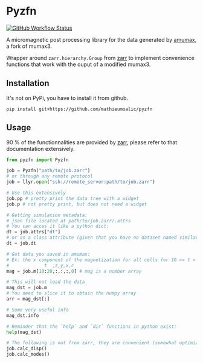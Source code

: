 # Pyzfn
<a href="https://github.com/Mathieumoalic/pyzfn/actions?query=workflow%3A%22Tests%22">
<img alt="GitHub Workflow Status" src="https://img.shields.io/github/workflow/status/Mathieumoalic/pyzfn/Tests.svg">
</a>

A micromagnetic post processing library for the data generated by [amumax](https://github.com/MathieuMoalic/amumax), a fork of mumax3.

Wrapper around `zarr.hierarchy.Group` from [zarr](https://zarr.readthedocs.io/en/stable/) to implement convenience functions that work with the ouput of a modified mumax3.

## Installation
It's not on PyPi, you have to install it from github.
```
pip install git+https://github.com/mathieumoalic/pyzfn
```

## Usage

90 % of the functionnalities are provided by [zarr](https://zarr.readthedocs.io/en/stable/), please refer to that documentation extensively.

```python
from pyzfn import Pyzfn

job = Pyzfn("path/to/job.zarr")
# or through any remote protocol
job = llyr.open("ssh://remote_server:path/to/job.zarr")

# Use this extensively
job.pp # pretty print the data tree with a widget
job.p # not pretty print, but does not need a widget

# Getting simulation metadata:
# json file located at path/to/job.zarr/.attrs
# You can acces it like a python dict:
dt = job.attrs["dt"] 
# or as a class attribute (given that you have no dataset named similarly):
dt = job.dt

# Get data you saved in amumax:
# Ex: the x component of the magnetization for all cells for 10 <= t < 20 
#             t  ,z,y,x,c
mag = job.m[10:20,:,:,:,0] # mag is a number array

# This will not load the data
mag_dst = job.m
# You need to slice it to obtain the numpy array
arr = mag_dst[:]

# Some very useful info
mag_dst.info

# Reminder that the `help` and `dir` functions in python exist:
help(mag_dst)

# The following is not from zarr, they are convenient (somewhat optimized) post processing functions
job.calc_disp()
job.calc_modes()
```
